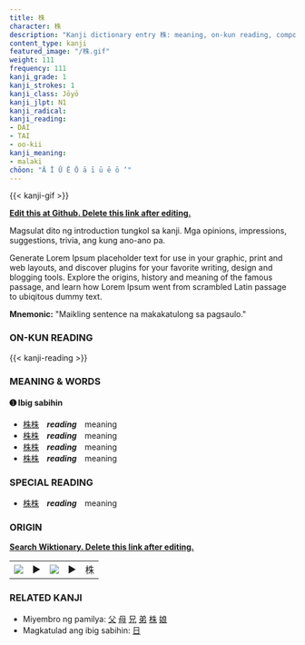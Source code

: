 ```yaml
---
title: 株
character: 株
description: "Kanji dictionary entry 株: meaning, on-kun reading, compounds, origin, related kanji"
content_type: kanji
featured_image: "/株.gif"
weight: 111
frequency: 111
kanji_grade: 1
kanji_strokes: 1
kanji_class: Jōyō
kanji_jlpt: N1
kanji_radical: 
kanji_reading: 
- DAI
- TAI
- oo-kii
kanji_meaning:
- malaki
chōon: "Ā Ī Ū Ē Ō ā ī ū ē ō ’"
---
```

[//]: # (Don't edit the line below. Kanji animated GIF code is automatically generated.)
{{< kanji-gif >}}

[//]: # (Edit below this line.)

**[Edit this at Github. Delete this link after editing.](https://github.com/tim0g/tim/tree/main/content/kanji/株/index.md)**

Magsulat dito ng introduction tungkol sa kanji. Mga opinions, impressions, suggestions, trivia, ang kung ano-ano pa.

Generate Lorem Ipsum placeholder text for use in your graphic, print and web layouts, and discover plugins for your favorite writing, design and blogging tools. Explore the origins, history and meaning of the famous passage, and learn how Lorem Ipsum went from scrambled Latin passage to ubiqitous dummy text.
 
**Mnemonic:** "Maikling sentence na makakatulong sa pagsaulo."

### ON-KUN READING

[//]: # (Don't edit the line below. ON-KUN READING code is automatically generated.)
{{< kanji-reading >}}

### MEANING & WORDS

#### ➊ **Ibig sabihin**
  - [株](../株)[株](../株)　***reading***　meaning
  - [株](../株)[株](../株)　***reading***　meaning
  - [株](../株)[株](../株)　***reading***　meaning
  - [株](../株)[株](../株)　***reading***　meaning

### SPECIAL READING
  - [株](../株)[株](../株)　***reading***　meaning

### ORIGIN

**[Search Wiktionary. Delete this link after editing.](https://wiktionary.org/wiki/株)**
<table class="kanji-table"><tr><td>
<img src="60px-株-bronze.svg.png">
</td><td>▶</td><td>
<img src="60px-株-oracle.svg.png">
</td><td>▶</td>
<td class="kanji-origin">株</td>
</tr></table>

### RELATED KANJI
- Miyembro ng pamilya: [父](../父) [母](../母) [兄](../兄) [弟](../弟) [株](../株) [娘](../娘)
- Magkatulad ang ibig sabihin: [日](../日)
